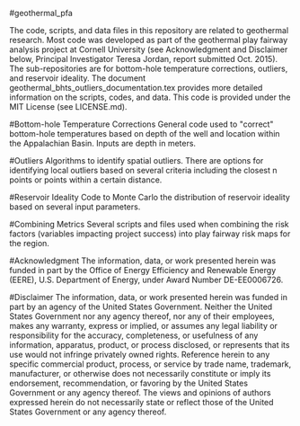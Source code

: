 #geothermal_pfa

The code, scripts, and data files in this repository are related to geothermal research. Most code was developed as part of the geothermal play fairway analysis project at Cornell University (see Acknowledgment and Disclaimer below, Principal Investigator Teresa Jordan, report submitted Oct. 2015). The sub-repositories are for bottom-hole temperature corrections, outliers, and reservoir ideality. The document geothermal_bhts_outliers_documentation.tex provides more detailed information on the scripts, codes, and data. This code is provided under the MIT License (see LICENSE.md).

#Bottom-hole Temperature Corrections
General code used to "correct" bottom-hole temperatures based on depth of the well and location within the Appalachian Basin. Inputs are depth in meters.

#Outliers
Algorithms to identify spatial outliers. There are options for identifying local outliers based on several criteria including the closest n points or points within a certain distance.

#Reservoir Ideality
Code to Monte Carlo the distribution of reservoir ideality based on several input parameters.

#Combining Metrics
Several scripts and files used when combining the risk factors (variables impacting project success) into play fairway risk maps for the region.

#Acknowledgment
The information, data, or work presented herein was funded
in part by the Office of Energy Efficiency and Renewable Energy (EERE), U.S.
Department of Energy, under Award Number DE-EE0006726.

#Disclaimer
The information, data, or work presented herein was funded in part
by an agency of the United States Government. Neither the United States
Government nor any agency thereof, nor any of their employees, makes any
warranty, express or implied, or assumes any legal liability or responsibility for
the accuracy, completeness, or usefulness of any information, apparatus,
product, or process disclosed, or represents that its use would not infringe
privately owned rights. Reference herein to any specific commercial product,
process, or service by trade name, trademark, manufacturer, or otherwise does
not necessarily constitute or imply its endorsement, recommendation, or
favoring by the United States Government or any agency thereof. The views and
opinions of authors expressed herein do not necessarily state or reflect those of
the United States Government or any agency thereof.
